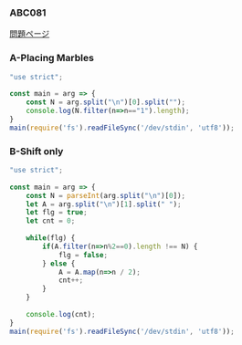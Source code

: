 ### ABC081
[問題ページ](https://atcoder.jp/contests/abc081/tasks)

### A-Placing Marbles
```JavaScript
"use strict";
    
const main = arg => {
    const N = arg.split("\n")[0].split("");
    console.log(N.filter(n=>n=="1").length);
}
main(require('fs').readFileSync('/dev/stdin', 'utf8'));

```

### B-Shift only
```JavaScript
"use strict";
    
const main = arg => {
    const N = parseInt(arg.split("\n")[0]);
    let A = arg.split("\n")[1].split(" ");
    let flg = true;
    let cnt = 0;
    
    while(flg) {
        if(A.filter(n=>n%2==0).length !== N) {
            flg = false;
        } else {
            A = A.map(n=>n / 2);
            cnt++;
        }
    }
    
    console.log(cnt);
}
main(require('fs').readFileSync('/dev/stdin', 'utf8'));

```